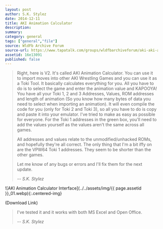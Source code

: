 ```yaml
---
layout: post
author: S.K. Stylez
date: 2014-12-11
title: AKI Animation Calculator
description:
summary:
category: general
tags: ["general","file"]
source: WldFb Archive Forum
source-url: https://www.tapatalk.com/groups/wldfbarchiveforum/aki-aki-animation-calculator-t726.html
assetid: 16e13091
published: false
---
```


> Right, here is V2. It's called AKI Animation Calculator. You can use it to import moves into other AKI Wrestling Games and you can use it as a Toki Tool. It basically calculates everything for you. All you have to do is to select the game and enter the animation value and KAPOOYA! You have all your Toki 1, 2 and 3 Addresses, Values, ROM addresses and length of animation (So you know how many bytes of data you need to select when importing an animation). It will even compile the code for you (only for Toki 2 and Toki 3), so all you have to do is copy and paste it into your emulator. I've tried to make as easy as possible for everyone. For the Toki 1 addresses in the green box, you'll need to add the values yourself as the values aren't the same across all games.
>
> All addresses and values relate to the unmodified/unhacked ROMs, and hopefully they're all correct. The only thing that I'm a bit iffy on are the VPW64 Toki 1 addresses. They seem to be shorter than the other games.
>
> Let me know of any bugs or errors and I'll fix them for the next update.
>
> -- <cite>S.K. Stylez</cite>

![AKI Animation Calculator Interface](../../assets/img/{{ page.assetid }}_01.webp){:.centered-img}

(Download Link)

> I've tested it and it works with both MS Excel and Open Office.
>
> -- <cite>S.K. Stylez</cite>
